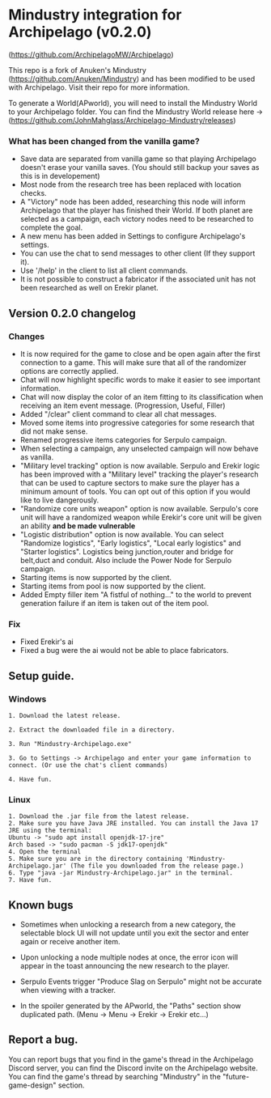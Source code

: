 # Mindustry integration for Archipelago (v0.2.0)
(https://github.com/ArchipelagoMW/Archipelago)

This repo is a fork of Anuken's Mindustry (https://github.com/Anuken/Mindustry) and has been modified to be used with Archipelago. Visit their repo for more information.

To generate a World(APworld), you will need to install the Mindustry World to your Archipelago folder. You can find the Mindustry World release here -> (https://github.com/JohnMahglass/Archipelago-Mindustry/releases)

### What has been changed from the vanilla game?

- Save data are separated from vanilla game so that playing Archipelago doesn't erase your vanilla saves. (You should still backup your saves as this is in developement)
- Most node from the research tree has been replaced with location checks.
- A "Victory" node has been added, researching this node will inform Archipelago that the player has finished their World. If both planet are selected as a campaign, each victory nodes need to be researched to complete the goal.
- A new menu has been added in Settings to configure Archipelago's settings.
- You can use the chat to send messages to other client (If they support it).
- Use '/help' in the client to list all client commands.
- It is not possible to construct a fabricator if the associated unit has not been researched as well on Erekir planet.

## Version 0.2.0 changelog
### Changes
- It is now required for the game to close and be open again after the first connection to a game. This will make sure that all of the randomizer options are correctly applied.
- Chat will now highlight specific words to make it easier to see important information.
- Chat will now display the color of an item fitting to its classification when receiving an item event message. (Progression, Useful, Filler)
- Added "/clear" client command to clear all chat messages.
- Moved some items into progressive categories for some research that did not make sense.
- Renamed progressive items categories for Serpulo campaign.
- When selecting a campaign, any unselected campaign will now behave as vanilla.
- "Military level tracking" option is now available. Serpulo and Erekir logic has been improved with a "Military level" tracking the player's research that can be used
to capture sectors to make sure the player has a minimum amount of tools. You can opt out of this option if you would like to live dangerously.
- "Randomize core units weapon" option is now available. Serpulo's core unit will have a randomized weapon while Erekir's core unit will be given an ability **and be made vulnerable**
- "Logistic distribution" option is now available. You can select "Randomize logistics", "Early logistics", "Local early logistics" and "Starter logistics". Logistics being junction,router and bridge for belt,duct and conduit. Also include the Power Node for Serpulo campaign.
- Starting items is now supported by the client.
- Starting items from pool is now supported by the client.
- Added Empty filler item "A fistful of nothing..." to the world to prevent generation failure if an item is taken out of the item pool.
### Fix
- Fixed Erekir's ai
- Fixed a bug were the ai would not be able to place fabricators.

## Setup guide.

### Windows
	1. Download the latest release.

	2. Extract the downloaded file in a directory.

	3. Run "Mindustry-Archipelago.exe"

	3. Go to Settings -> Archipelago and enter your game information to connect. (Or use the chat's client commands)

	4. Have fun.

### Linux
	1. Download the .jar file from the latest release.
    2. Make sure you have Java JRE installed. You can install the Java 17 JRE using the terminal:
    Ubuntu -> "sudo apt install openjdk-17-jre"
    Arch based -> "sudo pacman -S jdk17-openjdk"
    4. Open the terminal
    5. Make sure you are in the directory containing 'Mindustry-Archipelago.jar' (The file you downloaded from the release page.)
    6. Type "java -jar Mindustry-Archipelago.jar" in the terminal.
    7. Have fun.



## Known bugs

- Sometimes when unlocking a research from a new category, the selectable block UI will not update until you exit the sector and enter again or receive another item.

- Upon unlocking a node multiple nodes at once, the error icon will appear in the toast announcing the new research to the player.

- Serpulo Events trigger "Produce Slag on Serpulo" might not be accurate when viewing with a tracker.

- In the spoiler generated by the APworld, the "Paths" section show duplicated path. (Menu -> Menu -> Erekir -> Erekir etc...)

## Report a bug.
You can report bugs that you find in the game's thread in the Archipelago Discord server, you can find the Discord invite on the Archipelago website. You can find the game's thread by searching "Mindustry" in the "future-game-design" section.